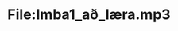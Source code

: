 ---
title: File:Imba1_að_læra.mp3
recording of: að læra
reading speed: slow
speaker: Imba
license: CC0
---